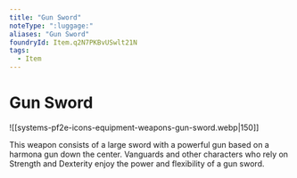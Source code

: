 ```yaml
---
title: "Gun Sword"
noteType: ":luggage:"
aliases: "Gun Sword"
foundryId: Item.q2N7PKBvUSwlt21N
tags:
  - Item
---
```


# Gun Sword
![[systems-pf2e-icons-equipment-weapons-gun-sword.webp|150]]

This weapon consists of a large sword with a powerful gun based on a harmona gun down the center. Vanguards and other characters who rely on Strength and Dexterity enjoy the power and flexibility of a gun sword.
